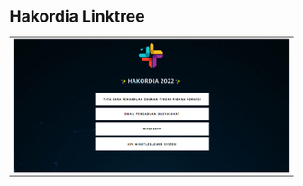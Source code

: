 # Hakordia Linktree


<table>
    <tr>
        <td><img src="images/hakordia-pc.png" /></td>
    </tr>
</table>